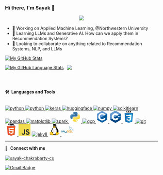 ### Hi there, I'm Sayak 👋

<p align="center">
<!--   <img src="https://github.com/akshaym96/akshaym96/assets/6770064/7e429b6e-a37f-4496-a6db-d3a8690fd181"/> -->
  <img src="https://readme-typing-svg.demolab.com?font=Fira+Code&weight=800&duration=3000&pause=1000&center=true&vCenter=true&width=440&lines=ML+%7C+NLP+%7C+CV;Gen+AI+%7C+RecSys+%7C+FSL"/>
</p>

- 🔭 Working on Applied Machine Learning, @Northwestern University
- 🌱 Learning LLMs and Generative AI. How can we apply them in Recommendation Systems?
- 👯 Looking to collaborate on anything related to Recommendation Systems, NLP, and LLMs



[![My GitHub Stats](https://github-readme-stats.vercel.app/api/?username=hellokayas&rank_icon=github&show_icons=true&count_private=true&theme=tokyonight)]()

<img align='right' src='https://images.squarespace-cdn.com/content/v1/65a0568b2a8a070d96671ab0/1720490849916-GT3V81YEPI5DYMQCAIFX/Facetune_14-08-2023-21-07-42.JPG' width='300'>


[![My GitHub Language Stats](https://github-readme-stats.vercel.app/api/top-langs/?username=hellokayas&langs_count=5&theme=tokyonight)]()

  <br>
  <br>

<!-- <details>-->
  <b>🛠️&nbsp;&nbsp;Languages&nbsp;and&nbsp;Tools</b>
  <br>
  <br>
<p align="left">
    <a href="https://pytorch.org/" target="_blank"> <img src="https://upload.wikimedia.org/wikipedia/commons/1/10/PyTorch_logo_icon.svg" alt="python" width="40" height="40" /> </a>
    <a href="https://www.tensorflow.org/" target="_blank"> <img src="https://upload.wikimedia.org/wikipedia/commons/2/2d/Tensorflow_logo.svg" alt="python" width="40" height="40" /> </a>
  <a href="https://keras.io/" target="_blank"> <img src="https://upload.wikimedia.org/wikipedia/commons/thumb/a/ae/Keras_logo.svg/512px-Keras_logo.svg.png?20200317115153" alt="keras" width="40" height="40" /> </a>
  <a href="https://huggingface.co/" target="_blank"> <img src="https://huggingface.co/datasets/huggingface/brand-assets/resolve/main/hf-logo.svg" alt="huggingface" width="40" height="40" /> </a>
  <a href="https://numpy.org/" target="_blank"> <img src="https://upload.wikimedia.org/wikipedia/commons/thumb/3/31/NumPy_logo_2020.svg/512px-NumPy_logo_2020.svg.png?20200723114325" alt="numpy" width="40" height="40" /> </a>
  <a href="https://scikit-learn.org/stable/index.html" target="_blank"> <img src="https://upload.wikimedia.org/wikipedia/commons/thumb/0/05/Scikit_learn_logo_small.svg/260px-Scikit_learn_logo_small.svg.png?20180808062052" alt="scikitlearn" width="40" height="40" /> </a>
  <a href="https://pandas.pydata.org/" target="_blank"> <img src="https://upload.wikimedia.org/wikipedia/commons/thumb/e/ed/Pandas_logo.svg/512px-Pandas_logo.svg.png?20200209204934" alt="pandas" width="40" height="40" /> </a>
  <a href="https://matplotlib.org/" target="_blank"> <img src="https://upload.wikimedia.org/wikipedia/commons/thumb/8/84/Matplotlib_icon.svg/180px-Matplotlib_icon.svg.png?20150311090915" alt="matplotlib" width="40" height="40" /> </a>
  <a href="https://spark.apache.org/" target="_blank"> <img src="https://upload.wikimedia.org/wikipedia/commons/thumb/f/f3/Apache_Spark_logo.svg/512px-Apache_Spark_logo.svg.png?20210416091439" alt="spark" width="40" height="40" /> </a>
  <a href="https://www.python.org" target="_blank"> <img src="https://raw.githubusercontent.com/devicons/devicon/master/icons/python/python-original.svg" alt="python" width="40" height="40" /> </a>
<!--   <a href="https://aws.amazon.com" target="_blank"> <img src="https://raw.githubusercontent.com/devicons/devicon/master/icons/amazonwebservices/amazonwebservices-original-wordmark.svg" alt="aws" width="40" height="40" /> </a> -->
<!--   <a href="https://azure.microsoft.com/en-in/" target="_blank"> <img src="https://www.vectorlogo.zone/logos/microsoft_azure/microsoft_azure-icon.svg" alt="azure" width="40" height="40" /> </a> -->
  <a href="https://cloud.google.com" target="_blank"> <img src="https://www.vectorlogo.zone/logos/google_cloud/google_cloud-icon.svg" alt="gcp" width="40" height="40" /> </a>
<!--   <a href="https://www.docker.com/" target="_blank"> <img src="https://raw.githubusercontent.com/devicons/devicon/master/icons/docker/docker-original-wordmark.svg" alt="docker" width="40" height="40" /> </a> -->
<!--   <a href="https://kubernetes.io" target="_blank"> <img src="https://www.vectorlogo.zone/logos/kubernetes/kubernetes-icon.svg" alt="kubernetes" width="40" height="40" /> </a>     -->
<!--   <a href="https://flask.palletsprojects.com/" target="_blank"> <img src="https://www.vectorlogo.zone/logos/pocoo_flask/pocoo_flask-icon.svg" alt="flask" width="40" height="40" /> </a> -->
<!--   <a href="https://streamlit.io/" target="_blank"> <img src="https://image.pngaaa.com/798/5084798-middle.png" alt="streamlit" width="40" height="40" /> </a> -->
<!--   <a href="https://www.gnu.org/software/bash/" target="_blank"> <img src="https://www.vectorlogo.zone/logos/gnu_bash/gnu_bash-icon.svg" alt="bash" width="40" height="40" /> </a> -->
  <a href="https://www.cprogramming.com/" target="_blank"> <img src="https://raw.githubusercontent.com/devicons/devicon/master/icons/c/c-original.svg" alt="c" width="40" height="40" /> </a>
  <a href="https://www.w3schools.com/cpp/" target="_blank"> <img src="https://raw.githubusercontent.com/devicons/devicon/master/icons/cplusplus/cplusplus-original.svg" alt="cplusplus" width="40" height="40" /> </a>
  <a href="https://www.w3schools.com/css/" target="_blank"> <img src="https://raw.githubusercontent.com/devicons/devicon/master/icons/css3/css3-original-wordmark.svg" alt="css3" width="40" height="40" /> </a>
  <a href="https://git-scm.com/" target="_blank"> <img src="https://www.vectorlogo.zone/logos/git-scm/git-scm-icon.svg" alt="git" width="40" height="40" /> </a>
  <a href="https://www.w3.org/html/" target="_blank"> <img src="https://raw.githubusercontent.com/devicons/devicon/master/icons/html5/html5-original-wordmark.svg" alt="html5" width="40" height="40" /> </a>
  <a href="https://developer.mozilla.org/en-US/docs/Web/JavaScript" target="_blank"><img src="https://raw.githubusercontent.com/devicons/devicon/master/icons/javascript/javascript-original.svg" alt="javascript" width="40" height="40" /></a>
  <a href="https://jekyllrb.com/" target="_blank"> <img src="https://www.vectorlogo.zone/logos/jekyllrb/jekyllrb-icon.svg" alt="jekyll" width="40" height="40" /> </a>
<!--   <a href="https://www.jenkins.io" target="_blank"> <img src="https://www.vectorlogo.zone/logos/jenkins/jenkins-icon.svg" alt="jenkins" width="40" height="40" /> </a> -->
  <a href="https://www.linux.org/" target="_blank"> <img src="https://raw.githubusercontent.com/devicons/devicon/master/icons/linux/linux-original.svg" alt="linux" width="40" height="40" /> </a>
<!--   <a href="https://www.microsoft.com/en-us/sql-server" target="_blank"> <img src="https://www.svgrepo.com/show/303229/microsoft-sql-server-logo.svg" alt="mssql" width="40" height="40" /> </a> -->
  <a href="https://www.mysql.com/" target="_blank"> <img src="https://raw.githubusercontent.com/devicons/devicon/master/icons/mysql/mysql-original-wordmark.svg" alt="mysql" width="40" height="40" /> </a>
<!--   <a href="https://www.nginx.com" target="_blank"> <img src="https://raw.githubusercontent.com/devicons/devicon/master/icons/nginx/nginx-original.svg" alt="nginx" width="40" height="40" /> </a> -->
<!--   <a href="https://www.postgresql.org" target="_blank"> <img src="https://raw.githubusercontent.com/devicons/devicon/master/icons/postgresql/postgresql-original-wordmark.svg" alt="postgresql" width="40" height="40" /> </a> -->
<!--   <a href="https://postman.com" target="_blank"> <img src="https://www.vectorlogo.zone/logos/getpostman/getpostman-icon.svg" alt="postman" width="40" height="40" /> </a> -->
<!--   <a href="https://reactjs.org/" target="_blank"> <img src="https://raw.githubusercontent.com/devicons/devicon/master/icons/react/react-original-wordmark.svg" alt="react" width="40" height="40" /> </a> -->
<!--   <a href="https://www.sqlite.org/" target="_blank"> <img src="https://www.vectorlogo.zone/logos/sqlite/sqlite-icon.svg" alt="sqlite" width="40" height="40" /> </a> -->
</p>
<!--</details> -->

<hr/>

🔗 &nbsp;**Connect with me**
<p align="left">
<a href="https://www.linkedin.com/in/sayak-chakrabarty-cs" target="blank"><img align="center" src="https://raw.githubusercontent.com/rahuldkjain/github-profile-readme-generator/master/src/images/icons/Social/linked-in-alt.svg" alt="sayak-chakrabarty-cs" height="30" width="40" /></a>

[![Gmail Badge](https://img.shields.io/badge/-pidnas94335@gmail.com-c14438?style=flat-square&logo=Gmail&logoColor=white&link=mailto:pidnas94335@gmail.com)](mailto:pidnas94335@gmail.com) 

